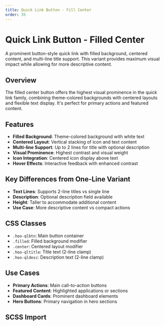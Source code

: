```yaml
---
title: Quick Link Button - Fill Center
order: 35
---
```


# Quick Link Button - Filled Center

A prominent button-style quick link with filled background, centered content, and multi-line title support. This variant provides maximum visual impact while allowing for more descriptive content.

## Overview

The filled center button offers the highest visual prominence in the quick link family, combining theme-colored backgrounds with centered layouts and flexible text display. It's perfect for primary actions and featured content.

## Features

- **Filled Background**: Theme-colored background with white text
- **Centered Layout**: Vertical stacking of icon and text content  
- **Multi-line Support**: Up to 2 lines for title with optional description
- **Visual Prominence**: Highest contrast and visual weight
- **Icon Integration**: Centered icon display above text
- **Hover Effects**: Interactive feedback with enhanced contrast

## Key Differences from One-Line Variant

- **Text Lines**: Supports 2-line titles vs single line
- **Description**: Optional description field available
- **Height**: Taller to accommodate additional content
- **Use Case**: More descriptive content vs compact actions

## CSS Classes

- `.hoo-qlbtn`: Main button container
- `.filled`: Filled background modifier
- `.center`: Centered layout modifier
- `.hoo-qltitle`: Title text (2-line clamp)
- `.hoo-qldesc`: Description text (2-line clamp)

## Use Cases

- **Primary Actions**: Main call-to-action buttons
- **Featured Content**: Highlighted applications or sections
- **Dashboard Cards**: Prominent dashboard elements
- **Hero Buttons**: Primary navigation in hero sections

## SCSS Import

